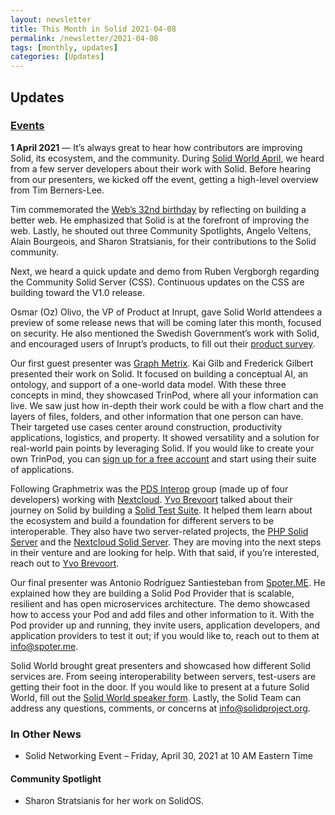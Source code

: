 ```yaml
---
layout: newsletter
title: This Month in Solid 2021-04-08
permalink: /newsletter/2021-04-08
tags: [monthly, updates]
categories: [Updates]
---
```


## Updates

### [Events](https://solidproject.org/events)

**1 April 2021** — 
It’s always great to hear how contributors are improving Solid, its ecosystem, and the community. During [Solid World April](https://vimeo.com/531907097), we heard from a few server developers about their work with Solid. Before hearing from our presenters, we kicked off the event, getting a high-level overview from Tim Berners-Lee.

Tim commemorated the [Web’s 32nd birthday](https://webfoundation.org/2021/03/web-birthday-32/) by reflecting on building a better web. He emphasized that Solid is at the forefront of improving the web. Lastly, he shouted out three Community Spotlights, Angelo Veltens, Alain Bourgeois, and Sharon Stratsianis, for their contributions to the Solid community.

Next, we heard a quick update and demo from Ruben Vergborgh regarding the Community Solid Server (CSS). Continuous updates on the CSS are building toward the V1.0 release. 

Osmar (Oz) Olivo, the VP of Product at Inrupt, gave Solid World attendees a preview of some release news that will be coming later this month, focused on security. He also mentioned the Swedish Government’s work with Solid, and encouraged users of Inrupt’s products, to fill out  their [product survey](https://www.research.net/r/GWWJB7V). 

Our first guest presenter was [Graph Metrix](https://graphmetrix.com). Kai Gilb and Frederick Gilbert presented their work on Solid. It focused on building a conceptual AI, an ontology, and support of a one-world data model. With these three concepts in mind, they showcased TrinPod, where all your information can live. We saw just how in-depth their work could be with a flow chart and the layers of files, folders, and other information that one person can have. Their targeted use cases center around construction, productivity applications, logistics, and property. It showed versatility and a solution for real-world pain points by leveraging Solid. If you would like to create your own TrinPod, you can [sign up for a free account](https://trinpod.us/) and start using their suite of applications. 

Following Graphmetrix was the [PDS Interop](https://pdsinterop.org) group (made up of four developers) working with [Nextcloud](https://nextcloud.com/). [Yvo Brevoort](https://github.com/ylebre) talked about their journey on Solid by building a [Solid Test Suite](https://github.com/solid/test-suite). It helped them learn about the ecosystem and build a foundation for different servers to be interoperable. They also have two server-related projects, the [PHP Solid Server](https://github.com/pdsinterop/php-solid-server) and the [Nextcloud Solid Server](https://github.com/pdsinterop/solid-nextcloud). They are moving into the next steps in their venture and are looking for help. With that said, if you’re interested, reach out to [Yvo Brevoort](https://github.com/ylebre).  

Our final presenter was Antonio Rodríguez Santiesteban from [Spoter.ME](https://spoter.me). He explained how they are building a Solid Pod Provider that is scalable, resilient and has open microservices architecture. The demo showcased how to access your Pod and add files and other information to it. With the Pod provider up and running, they invite users, application developers, and application providers to test it out; if you would like to, reach out to them at [info@spoter.me](mailto:info@spoter.me).

Solid World brought great presenters and showcased how different Solid services are. From seeing interoperability between servers, test-users are getting their foot in the door. If you would like to present at a future Solid World, fill out the [Solid World speaker form](https://es1cz4pb7oi.typeform.com/to/nietD34f). Lastly, the Solid Team can address any questions, comments, or concerns at info@solidproject.org. 

 
### In Other News

* Solid Networking Event – Friday, April 30, 2021 at 10 AM Eastern Time

#### Community Spotlight

* Sharon Stratsianis for her work on SolidOS.
